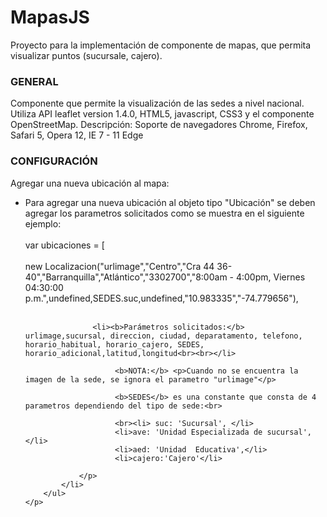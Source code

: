 # MapasJS
Proyecto para la implementación de componente de mapas, que permita visualizar puntos (sucursale, cajero).
<!DOCTYPE html>
<html>
<head>
    <meta name="author" content="Dirección de Innovación y Tecnología de Banco Pichincha Colombia"> 
	<meta charset= "UTF-8">
    <title>Mapa Sedes</title>
</head>
    <h3>GENERAL</h3>
<p>Componente que permite la visualización de las sedes a nivel nacional. Utiliza API leaflet version 1.4.0, HTML5, javascript, CSS3 y el componente OpenStreetMap. 
	Descripción: Soporte de navegadores Chrome, Firefox, Safari 5, Opera 12, IE 7 - 11 Edge
	</p>
    <h3>CONFIGURACIÓN</h3>
    <p>Agregar una nueva ubicación al mapa:  
        <ul>
            <li><p>Para agregar una nueva ubicación al objeto tipo "Ubicación" se deben agregar los parametros solicitados como se muestra en el siguiente ejemplo:<br><br>   
                var ubicaciones = [ <br><br>
                new Localizacion("urlimage","Centro","Cra 44 36-40","Barranquilla","Atlántico","3302700","8:00am - 4:00pm, Viernes 04:30:00 p.m.",undefined,SEDES.suc,undefined,"10.983335","-74.779656"),<br><br>
                   
				   <li><b>Parámetros solicitados:</b> urlimage,sucursal, direccion, ciudad, deparatamento, telefono, horario_habitual, horario_cajero, SEDES, horario_adicional,latitud,longitud<br><br></li>
                        
						<b>NOTA:</b> <p>Cuando no se encuentra la imagen de la sede, se ignora el parametro "urlimage"</p>
						
						<b>SEDES</b> es una constante que consta de 4 parametros dependiendo del tipo de sede:<br>
                        
						<br><li> suc: 'Sucursal', </li>
                        <li>ave: 'Unidad Especializada de sucursal',</li>     
                        <li>aed: 'Unidad  Educativa',</li>    
                        <li>cajero:'Cajero'</li>   
                
				</p>
            </li>
        </ul>
    </p>
</html>